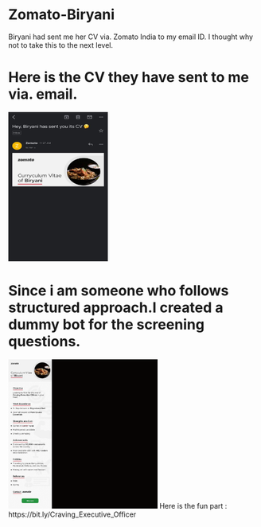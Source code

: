 # Zomato-Biryani
Biryani had sent me her CV via. Zomato India to my email ID.
I thought why not to take this to the next level.

# Here is the CV they have sent to me via. email.

<img src="Biryani.jpeg" height="300" width="200" />
</div>

# Since i am someone who follows structured approach.I created a dummy bot for the screening questions.
<img src="Biryani hiring cycle.gif" height="undefined" width="300" />
</div>
Here is the fun part : https://bit.ly/Craving_Executive_Officer
